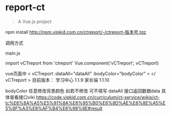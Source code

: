 # report-ct

> A Vue.js project

npm install http://npm.vipkid.com.cn/ctreport/-/ctreport-版本号.tgz 

调用方式

main.js 

import vCTreport from 'ctreport'
Vue.component('vCTreport', vCTreport)

vue页面中
< vCTreport :dataAll="dataAll" :bodyColor="bodyColor" >
</ vCTreport >
目前版本： 学习中心 1.1.9
         家长端 1.1.10

bodyColor 任意修改背景颜色 如若不修改 可不填写 
dataAll 接口返回数据data 具体查看接口viki https://code.vipkid.com.cn/curriculum/ct-service/wikis/ct-tc%E6%8A%A5%E5%91%8A%E6%95%B0%E6%8D%AE%E6%8E%A5%E5%8F%A3%E8%AF%B4%E6%98%8E#result
    